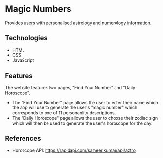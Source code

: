 # Magic Numbers
Provides users with personalised astrology and numerology information.

## Technologies
- HTML
- CSS
- JavaScript

## Features
The website features two pages, "Find Your Number" and "Daily Horoscope".
- The "Find Your Number" page allows the user to enter their name which the app will use to generate the user's "magic number" which corresponds to one of 11 personanlity descriptions. 
- The "Daily Horoscope" page allows the user to choose their zodiac sign which will then be used to generate the user's horoscope for the day. 

## References
- Horoscope API: https://rapidapi.com/sameer.kumar/api/aztro
